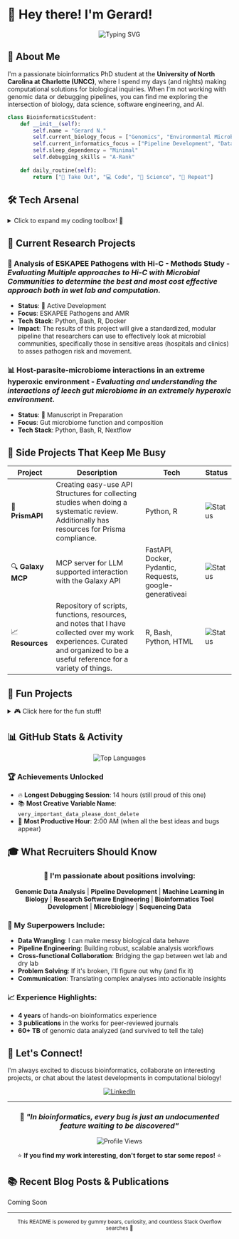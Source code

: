 # 🧬 Hey there! I'm Gerard! 

<div align="center">

![Typing SVG](https://readme-typing-svg.herokuapp.com?font=Fira+Code&pause=1000&color=36BCF7&width=435&lines=Bioinformatics+PhD+Student;Data+Scientist+%7C+Code+Enthusiast;Curiosity+%2B+Code+%3D+Discovery)

</div>

## 🔬 About Me

I'm a passionate bioinformatics PhD student at the **University of North Carolina at Charlotte (UNCC)**, where I spend my days (and nights) making computational solutions for biological inquiries. When I'm not working with genomic data or debugging pipelines, you can find me exploring the intersection of biology, data science, software engineering, and AI.

```python
class BioinformaticsStudent:
    def __init__(self):
        self.name = "Gerard N."
        self.current_biology_focus = ["Genomics", "Environmental Microbiomes", "Hi-C Sequence Analysis"]
        self.current_informatics_focus = ["Pipeline Development", "Data Visualization", "Documentation"]
        self.sleep_dependency = "Minimal"
        self.debugging_skills = "A-Rank"
    
    def daily_routine(self):
        return ["🥡 Take Out", "💻 Code", "🧬 Science", "🔄 Repeat"]
```

## 🛠️ Tech Arsenal

<details>
<summary>Click to expand my coding toolbox! 🧰</summary>

### Languages & Frameworks
![Python](https://img.shields.io/badge/Python-3776AB?style=for-the-badge&logo=python&logoColor=white)
![R](https://img.shields.io/badge/R-276DC3?style=for-the-badge&logo=r&logoColor=white)
![Bash](https://img.shields.io/badge/Bash-4EAA25?style=for-the-badge&logo=gnu-bash&logoColor=white)

### Bioinformatics Superpowers 🦸‍♀️
- **Sequence Analysis**: BLAST, BWA, Bowtie2, Minimap2
- **Variant Calling**: Samtools/BCFTools
- **Genomic Visualization**: IGV, UCSC Genome Browser, AlignmentViewer

### Data Science & ML
- **Libraries**: Pandas, NumPy, Requests, dotENV
- **Visualization**: Matplotlib, Seaborn, ggplot2, Plotly
- **Statistics**: Scipy, Bioconductor
- **MCP**: PyTorch, Google Gemini, OpenAI
- **APIs**: Google Gemini, OpenAI, Web of Science, PubMed

### Infrastructure & Tools
- **Workflow Management**: Nextflow, Snakemake
- **Containers**: Docker, Singularity
- **HPC**: SLURM
- **Version Control**: Git, GitHub Actions

</details>

## 🔬 Current Research Projects

### 🧬 Analysis of ESKAPEE Pathogens with Hi-C - Methods Study - *Evaluating Multiple approaches to Hi-C with Microbial Communities to determine the best and most cost effective approach both in wet lab and computation.*
- **Status**: 🚀 Active Development
- **Focus**: ESKAPEE Pathogens and AMR
- **Tech Stack**: Python, Bash, R, Docker
- **Impact**: The results of this project will give a standardized, modular pipeline that researchers can use to effectively look at microbial communities, specifically those in sensitive areas (hospitals and clinics) to asses pathogen risk and movement.

### 📊 Host-parasite-microbiome interactions in an extreme hyperoxic environment - *Evaluating and understanding the interactions of leech gut microbiome in an extremely hyperoxic environment.*
- **Status**: 📝 Manuscript in Preparation
- **Focus**: Gut microbiome function and composition
- **Tech Stack**: Python, Bash, R, Nextflow

<!-- <div align="center">

*🔬 Check out my [research portfolio](link-to-portfolio) for detailed project descriptions*

</div> -->

## 🚀 Side Projects That Keep Me Busy

| Project | Description | Tech | Status |
|---------|-------------|------|---------|
| 🧬 **PrismAPI** | Creating easy-use API Structures for collecting studies when doing a systematic review. Additionally has resources for Prisma compliance. | Python, R | ![Status](https://img.shields.io/badge/Status-In%20Development-blue) |
| 🔍 **Galaxy MCP** | MCP server for LLM supported interaction with the Galaxy API | FastAPI, Docker, Pydantic, Requests, google-generativeai | ![Status](https://img.shields.io/badge/Status-In%20Development-blue) |
| 📈 **Resources** | Repository of scripts, functions, resources, and notes that I have collected over my work experiences. Curated and organized to be a useful reference for a variety of things. | R, Bash, Python, HTML | ![Status](https://img.shields.io/badge/Status-In%20Development-blue) |

## 🎯 Fun Projects
<details>
<summary>🎮 Click here for the fun stuff!</summary>
- **📚 D&D Character Information Website**: A Git Pages site to showcase the backstory of one of my DND characters. This project also provided me an introduction to HTML and website building. Future plans are to add more pages and interactive elements. | ![Status](https://img.shields.io/badge/Status-Stable-green) |
- **🃏 MCP for the Scryfall API**: Still a work-in-progress and in the early stages, but to learn MCPs I am making one for the Scryfall API. As a big fan of Magic: The Gathering, this was an entertaining way to learn. | ![Status](https://img.shields.io/badge/Status-In%20Development-blue) |

*"If it's not documented in a README, did it really happen?"* - Ancient Bioinformatics Proverb

</details>

## 📊 GitHub Stats & Activity

<div align="center">

<!-- ![GitHub Stats](https://github-readme-stats.vercel.app/api?username=GerardNasser&show_icons=true&theme=radical) -->

![Top Languages](https://github-readme-stats.vercel.app/api/top-langs/?username=GerardNasser&layout=compact&theme=radical)

</div>

### 🏆 Achievements Unlocked
- 🔥 **Longest Debugging Session**: 14 hours (still proud of this one)
- 📚 **Most Creative Variable Name**: `very_important_data_please_dont_delete`
- 🦉 **Most Productive Hour**: 2:00 AM (when all the best ideas and bugs appear)

## 🎓 What Recruiters Should Know

<div align="center">

### 💼 I'm passionate about positions involving:
**Genomic Data Analysis** | **Pipeline Development** | **Machine Learning in Biology** | **Research Software Engineering** | **Bioinformatics Tool Development** | **Microbiology** | **Sequencing Data**

</div>

### 🌟 My Superpowers Include:
- **Data Wrangling**: I can make messy biological data behave
- **Pipeline Engineering**: Building robust, scalable analysis workflows
- **Cross-functional Collaboration**: Bridging the gap between wet lab and dry lab
- **Problem Solving**: If it's broken, I'll figure out why (and fix it)
- **Communication**: Translating complex analyses into actionable insights

### 📈 Experience Highlights:
- **4 years** of hands-on bioinformatics experience
- **3 publications** in the works for peer-reviewed journals
- **60+ TB** of genomic data analyzed (and survived to tell the tale)

## 🤝 Let's Connect!

I'm always excited to discuss bioinformatics, collaborate on interesting projects, or chat about the latest developments in computational biology!

<div align="center">

[![LinkedIn](https://img.shields.io/badge/LinkedIn-0077B5?style=for-the-badge&logo=linkedin&logoColor=white)](www.linkedin.com/in/gerard-r-nasser)

</div>

---

<div align="center">

### 🧬 *"In bioinformatics, every bug is just an undocumented feature waiting to be discovered"*

![Profile Views](https://komarev.com/ghpvc/?username=GerardNasser&color=blueviolet)

⭐ **If you find my work interesting, don't forget to star some repos!** ⭐

</div>

## 📚 Recent Blog Posts & Publications

Coming Soon

<!-- BLOG-POST-LIST:START
- [Blog Post Title 1](link-to-post)
- [Blog Post Title 2](link-to-post)
- [Publication Title 1](link-to-publication)
BLOG-POST-LIST:END -->

---

<div align="center">
<sub>This README is powered by gummy bears, curiosity, and countless Stack Overflow searches 🚀</sub>
</div>